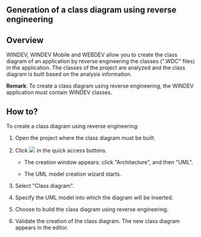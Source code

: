 


## Generation of a class diagram using reverse engineering 
			



<a name="NOTE1"></a>
<a name="NOTE1_1"></a>


## Overview
<a name="overview_ELTTEXTE000079"></a>
WINDEV, WINDEV Mobile and WEBDEV allow you to create the class diagram of an application by reverse engineering the classes (".WDC" files) in the application. The classes of the project are analyzed and the class diagram is built based on the analysis information.

**Remark**: To create a class diagram using reverse engineering, the WINDEV application must contain WINDEV classes.

<a name="NOTE2"></a>
<a name="NOTE2_1"></a>


## How to?
<a name="how_ELTTEXTE000103"></a>
To create a class diagram using reverse engineering:

1. Open the project where the class diagram must be built.

2. Click ![](https://doc.pcsoft.fr/en-US/images/image.awp?langid=3&name=ico_nouveau.gif)
 in the quick access buttons.

	- The creation window appears: click "Architecture", and then "UML".

	- The UML model creation wizard starts.




3. Select "Class diagram".

4. Specify the UML model into which the diagram will be inserted.

5. Choose to build the class diagram using reverse engineering.

6. Validate the creation of the class diagram. The new class diagram appears in the editor.





